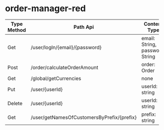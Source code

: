 # order-manager-red
| Type Method  | Path Api | Content Type | Example |
| --- | --- | --- | --- |
| Get  | /user/logIn/{email}/{password} | email: String, password: String | "jane@example.com", "1234" |
| Post | /order/calculateOrderAmount| order: Order | ... |
| Get | /global/getCurrencies | none | ...|
| Put | /user/{userId} | userId: string | "123" |
|Delete | /user/{userId} | userId: string | "123" |
| Get | /user/getNamesOfCustomersByPrefix/{prefix} | prefix: string | "abc" |